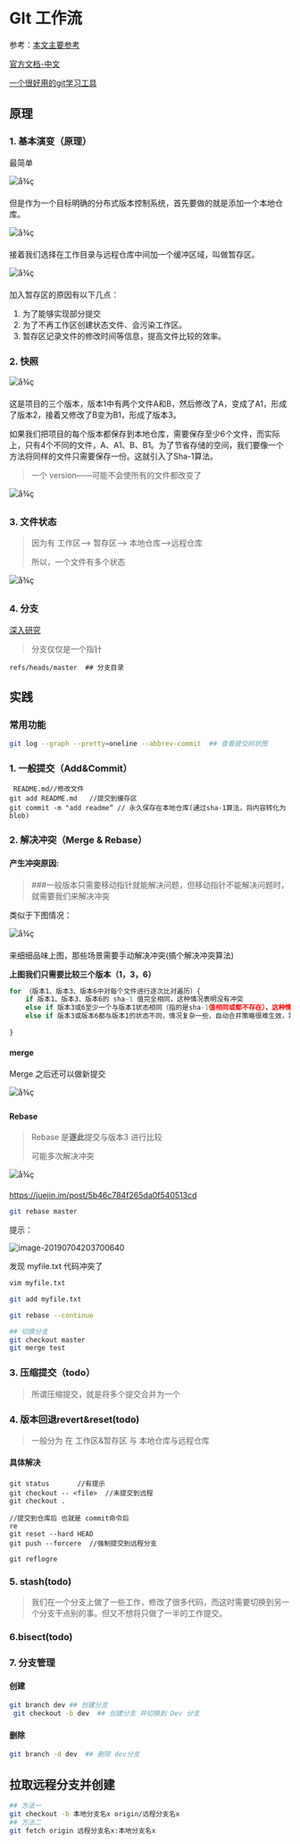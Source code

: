 # GIt 工作流

参考：[本文主要参考](https://coding.net/help/doc/practice/git-principle.html)

[官方文档-中文](https://git-scm.com/book/zh/v1/%E8%B5%B7%E6%AD%A5)

[一个很好用的git学习工具](https://learngitbranching.js.org/?demo)

## 原理

### 1. 基本演变（原理）

最简单

![å¾ç](./assets/47074771-c5ac-414f-a237-ea1e791991bd.png)

但是作为一个目标明确的分布式版本控制系统，首先要做的就是添加一个本地仓库。

![å¾ç](./assets/3734cb87-6507-40ce-a8ac-428b48d95d04.png)

接着我们选择在工作目录与远程仓库中间加一个缓冲区域，叫做暂存区。

![å¾ç](./assets/fc5a194b-8ad0-4fd6-8c7a-fb26062bd3fb.png)

加入暂存区的原因有以下几点：

1. 为了能够实现部分提交
2. 为了不再工作区创建状态文件、会污染工作区。
3. 暂存区记录文件的修改时间等信息，提高文件比较的效率。



### 2. 快照

![å¾ç](./assets/f1e4cbe9-1f7d-4826-8a61-1f7d065e43ce.png)

这是项目的三个版本，版本1中有两个文件A和B，然后修改了A，变成了A1，形成了版本2，接着又修改了B变为B1，形成了版本3。

如果我们把项目的每个版本都保存到本地仓库，需要保存至少6个文件，而实际上，只有4个不同的文件，A、A1、B、B1。为了节省存储的空间，我们要像一个方法将同样的文件只需要保存一份。这就引入了Sha-1算法。

> 一个 version——可能不会使所有的文件都改变了 

![å¾ç](./assets/ededf2f2-9c29-4234-92f6-5c89d12bce3d.png)



### 3. 文件状态

> 因为有 工作区——> 暂存区——> 本地仓库——>远程仓库
>
> 所以，一个文件有多个状态

![å¾ç](./assets/700dae41-aa3a-4b95-9afb-3fe7291c53d1.png)



### 4. 分支

[深入研究](https://git-scm.com/book/zh/v1/Git-%E5%88%86%E6%94%AF-%E4%BD%95%E8%B0%93%E5%88%86%E6%94%AF)

> 分支仅仅是一个指针

```node
refs/heads/master  ## 分支目录
```



## 实践

### 常用功能

```sh
git log --graph --pretty=oneline --abbrev-commit  ## 查看提交树状图
```



### 1. 一般提交（Add&Commit）

```node
 README.md//修改文件
git add README.md   //提交到缓存区
git commit -m "add readme” // 永久保存在本地仓库(通过sha-1算法，将内容转化为blob)
```



### 2. 解决冲突（Merge & Rebase）

#### 产生冲突原因:

> ###一般版本只需要移动指针就能解决问题，但移动指针不能解决问题时，就需要我们来解决冲突



类似于下图情况：

![å¾ç](./assets/b39e3a39-0091-4265-ba6d-73ef0fd457b2.png)

来细细品味上图，那些场景需要手动解决冲突(搞个解决冲突算法)

**上图我们只需要比较三个版本（1，3，6）** 

```javascript
for （版本1、版本3、版本6中对每个文件进行逐次比对遍历）{
    if 版本1、版本3、版本6的 sha-1 值完全相同，这种情况表明没有冲突
    else if 版本3或6至少一个与版本1状态相同（指的是sha-1值相同或都不存在），这种情况可以自动合并。比如1中存在一个文件，在3中没有对该文件进行修改，而6中删除了这个文件，则以6为准就可以了
    else if 版本3或版本6都与版本1的状态不同，情况复杂一些，自动合并策略很难生效，需要手动解决。我们来看一下这种状态的定义。
    
}
```

#### merge

Merge 之后还可以做新提交

![å¾ç](./assets/707cff0a-95d7-4420-a6da-607281d71cd7.png)



#### Rebase

> Rebase 是**逐此**提交与版本3 进行比较
>
> 可能多次解决冲突



![å¾ç](./assets/f7ed7492-afd8-4c69-b5c1-3034161fbb2c.png)

https://juejin.im/post/5b46c784f265da0f540513cd



```sh
git rebase master
```

提示：

![image-20190704203700640](assets/image-20190704203700640.png)

发现 myfile.txt 代码冲突了

```sh
vim myfile.txt

git add myfile.txt

git rebase --continue
```

```sh
## 切换分支
git checkout master
git merge test
```



### 3. 压缩提交（todo）

> 所谓压缩提交，就是将多个提交合并为一个





### 4. 版本回退revert&reset(todo)

> 一般分为 在  工作区&暂存区  与 本地仓库与远程仓库

#### 具体解决

```
git status       //有提示
git checkout -- <file>  //未提交到远程
git checkout .
```



```linux
//提交到仓库后 也就是 commit命令后
re 
git reset --hard HEAD
git push --forcere  //强制提交到远程分支
```



```
git reflogre
```



### 5. stash(todo)

> 我们在一个分支上做了一些工作，修改了很多代码，而这时需要切换到另一个分支干点别的事。但又不想将只做了一半的工作提交。



### 6.bisect(todo)





### 7. 分支管理

#### 创建

``` sh
git branch dev ## 创建分支
 git checkout -b dev  ## 创建分支 并切换到 Dev 分支
```

#### 删除

``` sh
git branch -d dev  ## 删除 dev分支
```



## 拉取远程分支并创建

```sh
## 方法一
git checkout -b 本地分支名x origin/远程分支名x
## 方法二
git fetch origin 远程分支名x:本地分支名x
```

